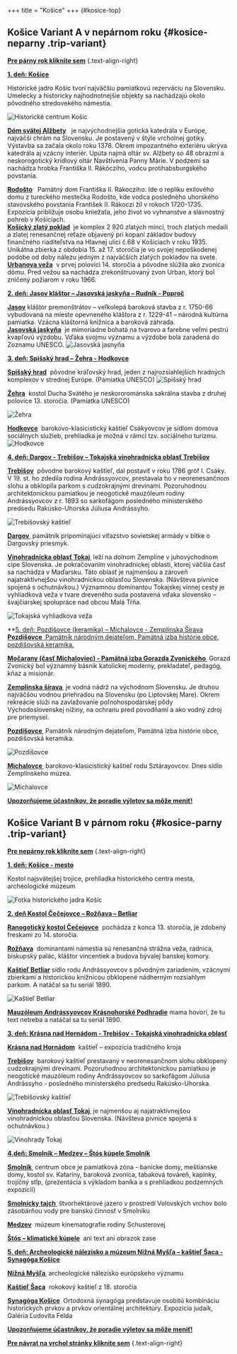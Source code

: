 +++
title = "Košice"
+++ 
{#kosice-top}
## Košice Variant A v nepárnom roku {#kosice-neparny .trip-variant}


**<ins>[Pre párny rok kliknite sem](#kosice-parny)</ins>** 
{.text-align-right}


**<ins>1. deň:  Košice</ins>**

Historické jadro Košíc tvorí najväčšiu pamiatkovú rezerváciu na Slovensku. Umelecky a historicky najhodnotnejšie objekty sa nachádzajú okolo pôvodného stredovekého námestia.


![Historické centrum Košíc](kosice-centrum.jpg)


**<ins>Dóm svätej Alžbety</ins>**
 &nbsp;&nbsp;je najvýchodnejšia gotická katedrála v Európe, najväčší chrám na Slovensku. Je postavený v štýle vrcholnej gotiky.  Výstavba sa začala okolo roku 1378. Okrem impozantného exteriéru ukrýva katedrála aj vzácny interiér. Upúta najmä oltár sv. Alžbety so 48 obrazmi a neskorogotický krídlový oltár Navštívenia Panny Márie. V podzemí sa  nachádza hrobka Františka II. Rákócziho, vodcu protihabsburgského povstania. 
 <!-- ![Dóm svätej alžbety](dom-sv-alzbety-2.jpg)  -->

**<ins>Rodošto</ins>**
&nbsp;&nbsp;Pamätný dom Františka II. Rákocziho. Ide o repliku exilového domu z tureckého mestečka Rodošto, kde vodca posledného uhorského stavovského povstania František II. Rákoczi žil v rokoch 1720-1735. Expozícia približuje osobu kniežaťa, jeho život vo vyhnanstve a slávnostný pohreb v Košiciach.  
**<ins>Košický zlatý poklad</ins>**
&nbsp;je komplex 2 920 zlatých mincí, troch zlatých medailí  a zlatej renesančnej reťaze objavený pri kopaní základov budovy finančného riaditeľstva na Hlavnej ulici č.68 v Košiciach v roku 1935. Unikátna zbierka  z obdobia 15. až 17. storočia je vo svojej nepoškodenej podobe od doby nálezu jedným z najväčších zlatých pokladov na svete.  
**<ins>Urbanova veža</ins>**
&nbsp;v prvej polovici 14. storočia a pôvodne slúžila ako zvonica dómu. Pred vežou sa nachádza zrekonštruovaný zvon Urban, ktorý bol zničený požiarom v roku 1966.

**<ins>2.	deň: Jasov kláštor – Jasovská  jaskyňa – Rudník - Poproč</ins>**

**<ins>Jasov</ins>**
kláštor premonštrátov – veľkolepá baroková stavba z r. 1750-66 vybudovaná na mieste opevneného kláštora z r. 1229-41 – národná kultúrna pamiatka. Vzácna kláštorná knižnica a baroková záhrada.  
**<ins>Jasovská jaskyňa</ins>**
&nbsp;je mimoriadne bohatá na tvarovo a farebne veľmi pestrú kvapľovú výzdobu. Vďaka svojmu významu a  výzdobe bola zaradená do Zoznamu UNESCO.
![Jasovská jasnyňa ](jasov-jaskyna.jpg)

**<ins>3. deň:  Spišský hrad – Žehra - Hodkovce</ins>**

**<ins>Spišský hrad</ins>**
&nbsp;pôvodne kráľovský hrad, jeden z najrozsiahlejších hradných komplexov v strednej Európe. (Pamiatka UNESCO)
![Spišský hrad ](spissky-hrad-2.webp)

**<ins>Žehra</ins>**
&nbsp;kostol Ducha Svätého je neskororománska sakrálna stavba z druhej polovice 13. storočia. (Pamiatka  UNESCO)

![Žehra ](zehra.jpg)

**<ins>Hodkovce</ins>**
&nbsp;barokovo-klasicistický kaštieľ Csákyovcov  je sídlom domova sociálnych služieb, prehliadka je možná v rámci tzv. sociálneho turizmu.
![Hodkovce ](hodkovce.jpg)

**<ins>4. deň:  Dargov - Trebišov – Tokajská vinohradnícka oblasť
Trebišov</ins>**

**<ins>Trebišov</ins>**
&nbsp;pôvodne barokový kaštieľ, dal postaviť v roku 1786 gróf I. Csáky.     V 19. st. ho zdedila rodina Andrássyovcov, prestavala ho v neorenesančnom slohu a obklopila parkom s cudzokrajnými drevinami. Pozoruhodnou architektonickou pamiatkou je neogotické mauzóleum rodiny Andrássyovcov z r. 1893 so sarkofágom posledného ministerského predsedu Rakúsko-Uhorska Júliusa Andrássyho.

![Trebišovský  kaštieľ ](trebisov-kastiel.jpg)

**<ins>Dargov </ins>**
&nbsp;pamätník pripomínajúci víťazstvo sovietskej armády v  bitke 
o Dargovský priesmyk.


**<ins>Vinohradnícka oblasť Tokaj  </ins>**
&nbsp;leží na dolnom Zemplíne v juhovýchodnom cípe Slovenska. Je pokračovaním vinohradníckej oblasti, ktorej väčšia časť sa nachádza v Maďarsku. Táto oblasť je najmenšou a zároveň najatraktívnejšou vinohradníckou oblasťou Slovenska. (Návšteva pivnice spojená s ochutnávkou.) Významnou dominantou Tokajskej vínnej cesty  je vyhliadková veža v tvare dreveného suda postavená vďaka slovensko – švajčiarskej spolupráce nad obcou Malá Tŕňa.  

![Tokajská vyhliadkova veža ](tokaj.jpg)   

**<ins>5. deň:  Pozdišovce (keramika) – Michalovce  - Zemplínska  Šírava     
**<ins>Pozdišovce </ins>**
&nbsp;Pamätník národným dejateľom, Pamätná izba histórie obce, pozdišovská keramika.

**<ins>Močarany (časť Michaloviec) - Pamätná izba Gorazda Zvonického  </ins>**
&nbsp;Gorazd Zvonický bol významný básnik katolíckej moderny, prekladateľ, pedagóg, kňaz a misionár. 

**<ins>Zemplínska šírava   </ins>**
&nbsp;je vodná nádrž na východnom Slovensku. Je druhou najväčšou vodnou priehradou na Slovensku (po Liptovskej Mare). Okrem rekreácie slúži na zavlažovanie poľnohospodárskej pôdy Východoslovenskej nížiny, na ochranu pred povodňami a ako vodný zdroj pre priemysel. 

**<ins>Pozdišovce </ins>**
&nbsp;Pamätník národným dejateľom, Pamätná izba histórie obce, pozdišovská keramika.

![Pozdišovce ](pozdisovce.jpg)   

**<ins>Michalovce  </ins>**
&nbsp;barokovo-klasicistický kaštieľ rodu Sztárayovcov. Dnes sídlo Zemplínskeho múzea.  

![Michalovce ](michalovce-kastiel.jpg)   


**<ins>Upozorňujeme  účastníkov,  že  poradie  výletov  sa  môže  meniť!  </ins>**

















## Košice Variant B v párnom roku {#kosice-parny .trip-variant}


**<ins>[Pre nepárny rok kliknite sem](#kosice-neparny)</ins>** 
{.text-align-right}

**<ins>1. deň:  Košice - mesto</ins>**

Kostol najsvätejšej trojice, prehliadka historického centra mesta,  archeologické múzeum


![Fotka historického jadra Košíc](spievajuca-fontana.jpg)

**<ins>2. deň	Kostol Čečejovce – Rožňava – Betliar</ins>**

**<ins>Ranogotický kostol Čečejovce</ins>**
&nbsp;pochádza z konca 13. storočia, je zdobený freskami zo 14. storočia.  

**<ins>Rožňava</ins>**
&nbsp;dominantami námestia sú renesančná strážna veža, radnica, biskupský palác, kláštor vincentiek a budova bývalej banskej komory.   

**<ins>Kaštieľ Betliar</ins>**
sídlo rodu Andrássyovcov s pôvodným zariadením, vzácnymi zbierkami a historickou knižnicou obklopené nádherným rozsiahlym parkom.
 A natáčal sa tu seriál 1890.

![Kaštieľ Betliar](kastiel-betliar.jpg)

**<ins>Mauzóleum Andrássyovcov Krásnohorské Podhradie</ins>**
mama hovorí, že tu text netreba a natáčal sa tu seriál 1890. 

**<ins>3.	deň:  Krásna nad Hornádom - Trebišov - Tokajská vinohradnícka oblasť</ins>**

**<ins>Krásna nad Hornádom</ins>**
&nbsp;kaštieľ  –  expozícia  tradičného  kroja

**<ins>Trebišov</ins>**
&nbsp;barokový   kaštieľ  prestavaný  v neorenesančnom slohu   obklopený cudzokrajnými drevinami. Pozoruhodnou architektonickou  pamiatkou je neogotické  mauzóleum rodiny Andrássyovcov so   sarkofágom Júliusa Andrássyho - posledného ministerského predsedu Rakúsko-Uhorska.

![Trebišovský  kaštieľ ](trebisov-kastiel.jpg)

**<ins>Vinohradnícka  oblasť  Tokaj </ins>**
&nbsp;je najmenšou  aj najatraktívnejšou   vinohradníckou oblasťou Slovenska. (Návšteva pivnice spojená s ochutnávkou.)

![Vinohrady Tokaj ](tokaj-vinice.jpg)

**<ins>4.deň:  Smolník – Medzev – Štós kúpele Smolník</ins>**

**<ins>Smolník </ins>**
&nbsp;centrum obce je pamiatková zóna - banícke domy, meštianske domy, kostol sv. Kataríny, baroková zvonica, tabaková továreň, kaplnky, trojičný stĺp, (prezentácia s výkladom baníka a s prehliadkou podzemných expozícií)

**<ins>Smolnícky tajch </ins>**
&nbsp;štvorhektárové jazero v prostredí Volovských vrchov bolo zásobárňou vody pre banskú činnosť v Smolníku

**<ins>Medzev</ins>**
&nbsp;múzeum kinematografie rodiny Schusterovej

**<ins>Štós – klimatické kúpele</ins>**
&nbsp;ani text ani obrazok zase


**<ins>5.	deň:  Archeologické nálezisko a múzeum Nižná Myšľa – kaštieľ Šaca - Synagóga Košice</ins>**

**<ins>Nižná Myšľa </ins>**
&nbsp;archeologické nálezisko európskeho významu

**<ins>Kaštieľ Šaca</ins>**
&nbsp;rokokový kaštieľ z 18. storočia

**<ins>Synagóga Košice</ins>**
&nbsp;Ortodoxná synagóga predstavuje osobitú kombináciu historických prvkov a prvkov orientálnej architektúry. Expozícia judaík, Galéria Ľudovíta Felda

**<ins>Upozorňujeme  účastníkov,  že  poradie  výletov  sa  môže  meniť!  </ins>**





**<ins>[Pre návrat na vrchol stránky kliknite sem](#to-top-button)</ins>** 
{.text-align-right}

